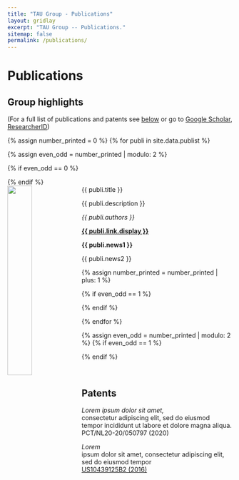 ```yaml
---
title: "TAU Group - Publications"
layout: gridlay
excerpt: "TAU Group -- Publications."
sitemap: false
permalink: /publications/
---
```



# Publications

## Group highlights

(For a full list of publications and patents see [below](#patents) or go to [Google Scholar](https://scholar.google.com/citations?user=f_gkIjQAAAAJ&hl=en), [ResearcherID](https://www.researcherid.com/rid/N-2421-2015))

{% assign number_printed = 0 %}
{% for publi in site.data.publist %}

{% assign even_odd = number_printed | modulo: 2 %}

{% if even_odd == 0 %}
<div class="row">
{% endif %}

<div class="col-sm-6 clearfix">
 <div class="well">
  <pubtit>{{ publi.title }}</pubtit>
  <img src="{{ site.url }}{{ site.baseurl }}/images/pubpic/{{ publi.image }}" class="img-responsive" width="33%" style="float: left" />
  <p>{{ publi.description }}</p>
  <p><em>{{ publi.authors }}</em></p>
  <p><strong><a href="{{ publi.link.url }}">{{ publi.link.display }}</a></strong></p>
  <p class="text-danger"><strong> {{ publi.news1 }}</strong></p>
  <p> {{ publi.news2 }}</p>
 </div>
</div>

{% assign number_printed = number_printed | plus: 1 %}

{% if even_odd == 1 %}
</div>
{% endif %}

{% endfor %}

{% assign even_odd = number_printed | modulo: 2 %}
{% if even_odd == 1 %}
</div>
{% endif %}

<p> &nbsp; </p>


## Patents
<em>Lorem ipsum dolor sit amet, </em><br />consectetur adipiscing elit, sed do eiusmod tempor incididunt ut labore et dolore magna aliqua.<br /> PCT/NL20-20/050797 (2020)

<em>Lorem</em><br /> ipsum dolor sit amet, consectetur adipiscing elit, sed do eiusmod tempor <br /> <a href="https://patents.google.com/patent/US10439125B2/en?inventor=Milan+ALLAN&oq=inventor:(Milan+ALLAN)">US10439125B2 (2016)</a>

